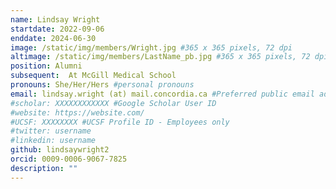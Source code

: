 ```yaml
---
name: Lindsay Wright
startdate: 2022-09-06
enddate: 2024-06-30
image: /static/img/members/Wright.jpg #365 x 365 pixels, 72 dpi
altimage: /static/img/members/LastName_pb.jpg #365 x 365 pixels, 72 dpi
position: Alumni
subsequent:  At McGill Medical School
pronouns: She/Her/Hers #personal pronouns
email: lindsay.wright (at) mail.concordia.ca #Preferred public email address 
#scholar: XXXXXXXXXXXX #Google Scholar User ID
#website: https://website.com/
#UCSF: XXXXXXXX #UCSF Profile ID - Employees only
#twitter: username
#linkedin: username
github: lindsaywright2
orcid: 0009-0006-9067-7825
description: ""
---
```

